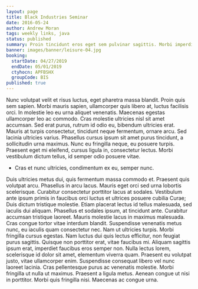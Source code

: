 ```yaml
---
layout: page
title: Black Industries Seminar
date: 2016-05-24
author: Andrew Moran
tags: weekly links, java
status: published
summary: Proin tincidunt eros eget sem pulvinar sagittis. Morbi imperdiet.
banner: images/banner/leisure-04.jpg
booking:
  startDate: 04/27/2019
  endDate: 05/01/2019
  ctyhocn: APFBSHX
  groupCode: BIS
published: true
---
```

Nunc volutpat velit et risus luctus, eget pharetra massa blandit. Proin quis sem sapien. Morbi mauris sapien, ullamcorper quis libero at, luctus facilisis orci. In molestie leo eu urna aliquet venenatis. Maecenas egestas ullamcorper leo ac commodo. Cras molestie ultricies nisl sit amet accumsan. Sed erat purus, rutrum id odio eu, bibendum ultricies erat. Mauris at turpis consectetur, tincidunt neque fermentum, ornare arcu. Sed lacinia ultricies varius. Phasellus cursus ipsum sit amet purus tincidunt, a sollicitudin urna maximus. Nunc eu fringilla neque, eu posuere turpis. Praesent eget mi eleifend, cursus ligula in, consectetur lectus. Morbi vestibulum dictum tellus, id semper odio posuere vitae.

* Cras et nunc ultricies, condimentum ex eu, semper nunc.

Duis ultricies metus dui, quis fermentum massa commodo et. Praesent quis volutpat arcu. Phasellus in arcu lacus. Mauris eget orci sed urna lobortis scelerisque. Curabitur consectetur porttitor lacus at sodales. Vestibulum ante ipsum primis in faucibus orci luctus et ultrices posuere cubilia Curae; Duis dictum tristique molestie. Etiam placerat lectus id tellus malesuada, sed iaculis dui aliquam. Phasellus et sodales ipsum, at tincidunt ante. Curabitur accumsan tristique laoreet. Mauris molestie lacus in maximus malesuada.
Cras congue tortor vitae interdum blandit. Suspendisse venenatis metus nunc, eu iaculis quam consectetur nec. Nam ut ultricies turpis. Morbi fringilla cursus egestas. Nam luctus dui quis lectus efficitur, non feugiat purus sagittis. Quisque non porttitor erat, vitae faucibus mi. Aliquam sagittis ipsum erat, imperdiet faucibus eros semper non. Nulla lectus lorem, scelerisque id dolor sit amet, elementum viverra quam. Praesent eu volutpat justo, vitae ullamcorper enim. Suspendisse consequat libero vel nunc laoreet lacinia. Cras pellentesque purus ac venenatis molestie. Morbi fringilla ut nulla ut maximus. Praesent a ligula metus. Aenean congue ut nisi in porttitor. Morbi quis fringilla nisi. Maecenas ac congue urna.
